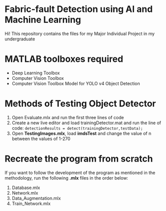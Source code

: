 # Fabric-fault Detection using AI and Machine Learning
Hi! This repository contains the files for my Major Individual Project in my undergraduate

# MATLAB toolboxes required
- Deep Learning Toolbox
- Computer Vision Toolbox
- Computer Vision Toolbox Model for YOLO v4 Object Detection

# Methods of Testing Object Detector
1) Open  Evaluate.mlx and run the first three lines of code
2) Create a new live editor and load trainingDetector.mat and run the line of code:
   `detectionResults = detect(trainingDetector,testData);`
3) Open **TestingImages.mlx**, load **imdsTest** and change the value of n between the values of 1-270

# Recreate the program from scratch
If you want to follow the development of the program as mentioned in the methodology, run the following **.mlx** files in the order below:
1) Database.mlx
2) Network.mlx
3) Data_Augmentation.mlx
4) Train_Network.mlx

